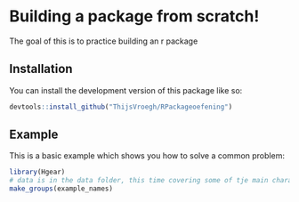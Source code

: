 
# Building a package from scratch!

<!-- badges: start -->
<!-- badges: end -->

The goal of this is to practice building an r package

## Installation

You can install the development version of this package like so:

``` r
devtools::install_github("ThijsVroegh/RPackageoefening")
```

## Example

This is a basic example which shows you how to solve a common problem:

``` r
library(Hgear)
# data is in the data folder, this time covering some of tje main characters of star wars
make_groups(example_names)
```

